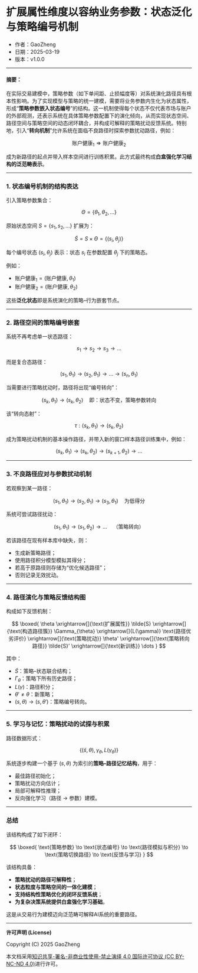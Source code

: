 # **扩展属性维度以容纳业务参数：状态泛化与策略编号机制**

- 作者：GaoZheng
- 日期：2025-03-19
- 版本：v1.0.0

---

#### 摘要：

在实际交易建模中，策略参数（如下单间距、止损幅度等）对系统演化路径具有根本性影响。为了实现模型与策略的统一建模，需要将业务参数内生化为状态属性，形成“**策略参数嵌入状态编号**”的结构。这一机制使得每个状态不仅代表市场与账户的外部观测，还表示系统在具体策略参数配置下的演化倾向，从而实现状态空间、路径空间与策略空间的动态闭环耦合，并构成可解释的策略扰动反馈系统。特别地，引入“**转向机制**”允许系统在面临不良路径时探索参数扰动路径，例如：

$$
\text{账户健康}_1 \Rightarrow \text{账户健康}_2
$$

成为新路径的起点并带入样本空间进行训练积累。此方式最终构成**白盒强化学习结构的泛范畴表示**。

---

### 1. 状态编号机制的结构表达

引入策略参数集合：

$$
\Theta = \{\theta_1, \theta_2, \dots\}
$$

原始状态空间 $S = \{s_1, s_2, \dots\}$ 扩展为：

$$
\tilde{S} = S \times \Theta = \{(s_i, \theta_j)\}
$$

每个编号状态 $(s_i, \theta_j)$ 表示：状态 $s_i$ 在参数配置 $\theta_j$ 下的策略态。

例如：

- $\text{账户健康}_1 = (\text{账户健康}, \theta_1)$
- $\text{账户健康}_2 = (\text{账户健康}, \theta_2)$

这些**泛化状态**即是系统演化的策略–行为嵌套节点。

---

### 2. 路径空间的策略编号嵌套

系统不再考虑单一状态路径：

$$
s_1 \to s_2 \to s_3 \to \dots
$$

而是复合态路径：

$$
(s_1, \theta_1) \to (s_2, \theta_1) \to \dots \to (s_n, \theta_1)
$$

当需要进行策略扰动时，路径将出现“编号转向”：

$$
(s_k, \theta_1) \to (s_k, \theta_2)
\quad \text{即：状态不变，策略参数转向}
$$

该“转向态射”：

$$
\tau: (s_k, \theta_1) \to (s_k, \theta_2)
$$

成为策略扰动机制的基本操作路径，并带入新的窗口样本路径训练集中，例如：

$$
(s_k, \theta_1) \to (s_k, \theta_2) \to (s_{k+1}, \theta_2) \to \dots
$$

---

### 3. 不良路径应对与参数扰动机制

若观察到某一路径：

$$
(s_1, \theta_1) \to (s_2, \theta_1) \to (s_3, \theta_1) \quad \text{为低得分}
$$

系统可尝试路径扰动：

$$
(s_1, \theta_1) \to (s_1, \theta_2) \to \dots \quad \text{（策略转向）}
$$

若该路径在现有样本库中缺失，则：

- 生成新策略路径；
- 使用路径积分模型模拟其得分；
- 若高于原路径则存储为“优化候选路径”；
- 否则记录无效扰动。

---

### 4. 路径演化与策略反馈结构图

构成如下反馈机制：

$$
\boxed{
\theta \xrightarrow[]{\text{扩展属性}} \tilde{S} \xrightarrow[]{\text{构造路径簇}} \Gamma_{\theta} \xrightarrow[]{L(\gamma)} \text{路径优劣评价} \xrightarrow[]{\text{策略扰动}} \theta' \xrightarrow[]{\text{策略转向路径}} \tilde{S}' \xrightarrow[]{\text{新训练}} \dots
}
$$

其中：

- $\tilde{S}$：策略–状态联合结构；
- $\Gamma_{\theta}$：策略下所有历史路径；
- $L(\gamma)$：路径积分；
- $\theta' \neq \theta$：新策略；
- $(s, \theta) \to (s, \theta')$：策略编号转向。

---

### 5. 学习与记忆：策略扰动的试探与积累

路径数据形式：

$$
\left\{ (\tilde{s}, \theta), \gamma_{\theta}, L(\gamma_{\theta}) \right\}
$$

系统逐步构建一个基于 $(s, \theta)$ 为索引的**策略–路径记忆结构**，用于：

- 最佳路径初始化；
- 策略扰动方向估计；
- 局部可解释性推理；
- 反向强化学习（路径 → 参数）建模。

---

### 总结

该结构构成了如下闭环：

$$
\boxed{
\text{策略参数} \to \text{状态编号} \to \text{路径模拟与积分} \to \text{策略切换路径} \to \text{反馈与学习}
}
$$

该结构具备：

- **策略扰动的路径可解释性**；
- **状态粒度与策略空间的一体化建模**；
- **支持结构性策略优化的闭环反馈系统**；
- **为复杂决策系统提供白盒强化学习基础**。

这是从交易行为建模迈向泛范畴可解释AI系统的重要路径。

---

**许可声明 (License)**

Copyright (C) 2025 GaoZheng 

本文档采用[知识共享-署名-非商业性使用-禁止演绎 4.0 国际许可协议 (CC BY-NC-ND 4.0)](https://creativecommons.org/licenses/by-nc-nd/4.0/deed.zh-Hans)进行许可。
